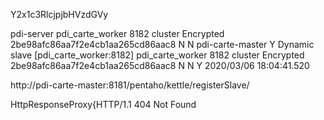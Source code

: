 Y2x1c3RlcjpjbHVzdGVy

<SlaveServerDetection>    
    <slaveserver>
        <name>pdi-server</name>
        <hostname>pdi_carte_worker</hostname>
        <port>8182</port>
        <username>cluster</username>
        <password>Encrypted 2be98afc86aa7f2e4cb1aa265cd86aac8</password>
        <master>N</master>
        <sslMode>N</sslMode>
        <get_properties_from_master>pdi-carte-master</get_properties_from_master>
        <override_existing_properties>Y</override_existing_properties>
    </slaveserver>
</SlaveServerDetection>

<SlaveServerDetection>
      <slaveserver>
        <name>Dynamic slave [pdi_carte_worker:8182]</name>
        <hostname>pdi_carte_worker</hostname>
        <port>8182</port>
        <webAppName/>
        <username>cluster</username>
<password>Encrypted 2be98afc86aa7f2e4cb1aa265cd86aac8</password>        <proxy_hostname/>
        <proxy_port/>
        <non_proxy_hosts/>
        <master>N</master>
        <sslMode>N</sslMode>      </slaveserver>
<active>Y</active>
<last_active_date>2020/03/06 18:04:41.520</last_active_date>
<last_inactive_date/>
</SlaveServerDetection>


http://pdi-carte-master:8181/pentaho/kettle/registerSlave/

HttpResponseProxy{HTTP/1.1 404 Not Found